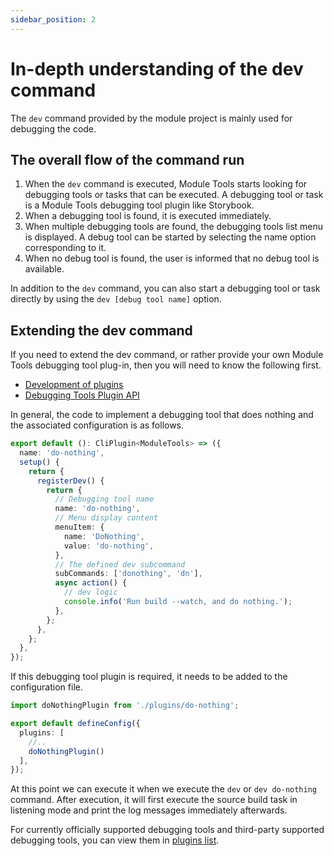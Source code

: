 ```yaml
---
sidebar_position: 2
---
```


# In-depth understanding of the dev command

The `dev` command provided by the module project is mainly used for debugging the code.

## The overall flow of the command run

1. When the `dev` command is executed, Module Tools starts looking for debugging tools or tasks that can be executed. A debugging tool or task is a Module Tools debugging tool plugin like Storybook.
2. When a debugging tool is found, it is executed immediately.
3. When multiple debugging tools are found, the debugging tools list menu is displayed. A debug tool can be started by selecting the name option corresponding to it.
4. When no debug tool is found, the user is informed that no debug tool is available.

In addition to the `dev` command, you can also start a debugging tool or task directly by using the `dev [debug tool name]` option.


## Extending the dev command

If you need to extend the dev command, or rather provide your own Module Tools debugging tool plug-in, then you will need to know the following first.

* [Development of plugins](plugins/guide/getting-started)
* [Debugging Tools Plugin API](/api/plugin-api/plugin-hooks#调试钩子)

In general, the code to implement a debugging tool that does nothing and the associated configuration is as follows.

``` ts do-nothing.ts
export default (): CliPlugin<ModuleTools> => ({
  name: 'do-nothing',
  setup() {
    return {
      registerDev() {
        return {
          // Debugging tool name
          name: 'do-nothing',
          // Menu display content
          menuItem: {
            name: 'DoNothing',
            value: 'do-nothing',
          },
          // The defined dev subcommand
          subCommands: ['donothing', 'dn'],
          async action() {
            // dev logic
            console.info('Run build --watch, and do nothing.');
          },
        };
      },
    };
  },
});
```

If this debugging tool plugin is required, it needs to be added to the configuration file.

``` ts
import doNothingPlugin from './plugins/do-nothing';

export default defineConfig({
  plugins: [
    //..
    doNothingPlugin()
  ],
});
```

At this point we can execute it when we execute the `dev` or `dev do-nothing` command. After execution, it will first execute the source build task in listening mode and print the log messages immediately afterwards.

For currently officially supported debugging tools and third-party supported debugging tools, you can view them in [plugins list](plugins/official-list/overview).
